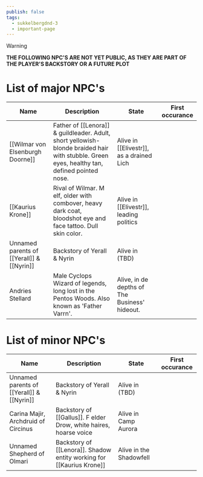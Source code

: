 ```yaml
---
publish: false
tags:
  - sukkelbergdnd-3
  - important-page
---
```

> [!warning]
> **THE FOLLOWING NPC'S ARE NOT YET PUBLIC, AS THEY ARE PART OF THE PLAYER'S BACKSTORY OR A FUTURE PLOT**
# List of major NPC's

| Name                                      | Description                                                                                                                                 | State                                         | First occurance |
| ----------------------------------------- | ------------------------------------------------------------------------------------------------------------------------------------------- | --------------------------------------------- | --------------- |
| [[Wilmar von Elsenburgh Doorne]]          | Father of [[Lenora]] & guildleader. Adult, short yellowish-blonde braided hair with stubble. Green eyes, healthy tan, defined pointed nose. | Alive in [[Elivestr]], as a drained Lich      |                 |
| [[Kaurius Krone]]                         | Rival of Wilmar. M elf, older with combover, heavy dark coat, bloodshot eye and face tattoo. Dull skin color.                               | Alive in [[Elivestr]], leading politics       |                 |
| Unnamed parents of [[Yerall]] & [[Nyrin]] | Backstory of Yerall & Nyrin                                                                                                                 | Alive in (TBD)                                |                 |
| Andries Stellard                          | Male Cyclops Wizard of legends, long lost in the Pentos Woods. Also known as 'Father Varrn'.                                                | Alive, in de depths of The Business' hideout. |                 |
# List of minor NPC's
| Name                                      | Description                                                          | State                   | First occurance |
| ----------------------------------------- | -------------------------------------------------------------------- | ----------------------- | --------------- |
| Unnamed parents of [[Yerall]] & [[Nyrin]] | Backstory of Yerall & Nyrin                                          | Alive in (TBD)          |                 |
| Carina Majir, Archdruid of Circinus       | Backstory of [[Gallus]]. F elder Drow, white haires, hoarse voice    | Alive in Camp Aurora    |                 |
| Unnamed Shepherd of Olmari                | Backstory of [[Lenora]]. Shadow entity working for [[Kaurius Krone]] | Alive in the Shadowfell |                 |
